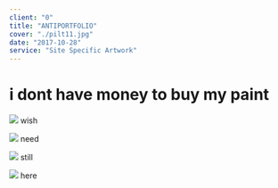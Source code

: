 ```yaml
---
client: "0"
title: "ANTIPORTFOLIO"
cover: "./pilt11.jpg"
date: "2017-10-28"
service: "Site Specific Artwork"
---
```

# i dont have money to buy my paint



![](./pilt14.jpg)
wish

![](./pilt12.jpg)
need

![](./pilt13.jpg)
still

![](./pilt15.jpg)
here
